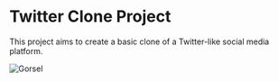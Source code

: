 # Twitter Clone Project

This project aims to create a basic clone of a Twitter-like social media platform.

![Gorsel](images/twitter1.png)
